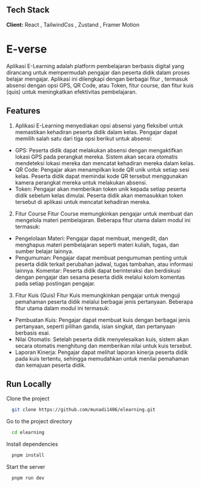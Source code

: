 
## Tech Stack

**Client:** React , TailwindCss , Zustand , Framer Motion



# E-verse

Aplikasi E-Learning adalah platform pembelajaran berbasis digital yang dirancang untuk mempermudah pengajar dan peserta didik dalam proses belajar mengajar. Aplikasi ini dilengkapi dengan berbagai fitur , termasuk absensi dengan opsi GPS, QR Code, atau Token, fitur course, dan fitur kuis (quis) untuk meningkatkan efektivitas pembelajaran.


## Features


1. Aplikasi E-Learning menyediakan opsi absensi yang  fleksibel untuk memastikan kehadiran peserta didik dalam kelas. Pengajar dapat memilih salah satu dari tiga opsi berikut untuk absensi:

- GPS: Peserta didik dapat melakukan absensi dengan mengaktifkan lokasi GPS pada perangkat mereka. Sistem akan secara otomatis mendeteksi lokasi mereka dan mencatat kehadiran mereka dalam kelas.
- QR Code: Pengajar akan menampilkan kode QR unik untuk setiap sesi kelas. Peserta didik dapat memindai kode QR tersebut menggunakan kamera perangkat mereka untuk melakukan absensi.
- Token: Pengajar akan memberikan token unik kepada setiap peserta didik sebelum kelas dimulai. Peserta didik akan memasukkan token tersebut di aplikasi untuk mencatat kehadiran mereka.
2. Fitur Course
Fitur Course memungkinkan pengajar untuk membuat dan mengelola materi pembelajaran. Beberapa fitur utama dalam modul ini termasuk:

- Pengelolaan Materi: Pengajar dapat membuat, mengedit, dan menghapus materi pembelajaran seperti materi kuliah, tugas, dan sumber belajar lainnya.
- Pengumuman: Pengajar dapat membuat pengumuman penting untuk peserta didik terkait perubahan jadwal, tugas tambahan, atau informasi lainnya.
Komentar: Peserta didik dapat berinteraksi dan berdiskusi dengan pengajar dan sesama peserta didik melalui kolom komentas pada setiap postingan pengajar.

3. Fitur Kuis (Quis)
Fitur Kuis memungkinkan pengajar untuk menguji pemahaman peserta didik melalui berbagai jenis pertanyaan. Beberapa fitur utama dalam modul ini termasuk:

- Pembuatan Kuis: Pengajar dapat membuat kuis dengan berbagai jenis pertanyaan, seperti pilihan ganda, isian singkat, dan pertanyaan berbasis esai.
- Nilai Otomatis: Setelah peserta didik menyelesaikan kuis, sistem akan secara otomatis menghitung dan memberikan nilai untuk kuis tersebut.
- Laporan Kinerja: Pengajar dapat melihat laporan kinerja peserta didik pada kuis tertentu, sehingga memudahkan untuk menilai pemahaman dan kemajuan peserta didik.


## Run Locally

Clone the project

```bash
  git clone https://github.com/munadi1406/elearning.git
```

Go to the project directory

```bash
  cd elearning
```

Install dependencies

```bash
  pnpm install
```

Start the server

```bash
  pnpm run dev
```

